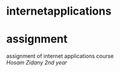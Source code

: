 # internetapplications
<h1>assignment</h1>
assignment of internet applications course 
<br>
<i>Hosam Zidany 2nd year</i>
